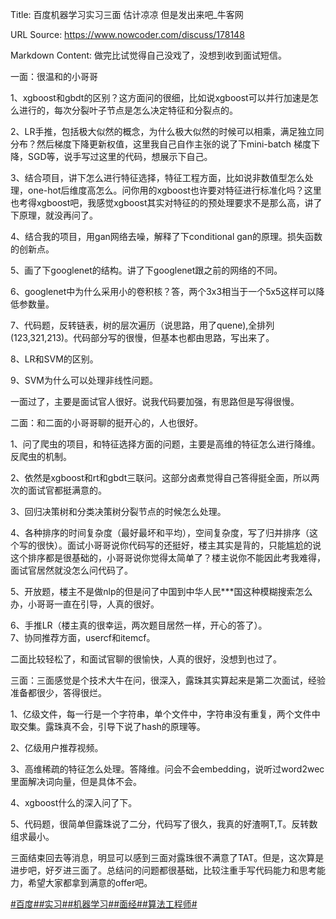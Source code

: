 Title: 百度机器学习实习三面 估计凉凉 但是发出来吧_牛客网

URL Source: https://www.nowcoder.com/discuss/178148

Markdown Content:
做完比试觉得自己没戏了，没想到收到面试短信。

一面：很温和的小哥哥

1、xgboost和gbdt的区别？这方面问的很细，比如说xgboost可以并行加速是怎么进行的，每次分裂叶子节点是怎么决定特征和分裂点的。

2、LR手推，包括极大似然的概念，为什么极大似然的时候可以相乘，满足独立同分布？然后梯度下降更新权值，这里我自己自作主张的说了下mini-batch 梯度下降，SGD等，说手写过这里的代码，想展示下自己。

3、结合项目，讲下怎么进行特征选择，特征工程方面，比如说非数值型怎么处理，one-hot后维度高怎么。问你用的xgboost也许要对特征进行标准化吗？这里也考得xgboost吧，我感觉xgboost其实对特征的的预处理要求不是那么高，讲了下原理，就没再问了。

4、结合我的项目，用gan网络去噪，解释了下conditional gan的原理。损失函数的创新点。

5、画了下googlenet的结构。讲了下googlenet跟之前的网络的不同。

6、googlenet中为什么采用小的卷积核？答，两个3x3相当于一个5x5这样可以降低参数量。

7、代码题，反转链表，树的层次遍历（说思路，用了quene),全排列(123,321,213)。代码部分写的很慢，但基本也都由思路，写出来了。

8、LR和SVM的区别。

9、SVM为什么可以处理非线性问题。

一面过了，主要是面试官人很好。说我代码要加强，有思路但是写得很慢。

二面：和二面的小哥哥聊的挺开心的，人也很好。

1、问了爬虫的项目，和特征选择方面的问题，主要是高维的特征怎么进行降维。反爬虫的机制。

2、依然是xgboost和rt和gbdt三联问。这部分卤煮觉得自己答得挺全面，所以两次的面试官都挺满意的。

3、回归决策树和分类决策树分裂节点的时候怎么处理。

4、各种排序的时间复杂度（最好最坏和平均），空间复杂度，写了归并排序（这个写的很快）。面试小哥哥说你代码写的还挺好，楼主其实是背的，只能尴尬的说这个排序都是很基础的，小哥哥说你觉得太简单了？楼主说你不能因此考我难得，面试官居然就没怎么问代码了。

5、开放题，楼主不是做nlp的但是问了中国到中华人民\*\*\*国这种模糊搜索怎么办，小哥哥一直在引导，人真的很好。

6、手推LR（楼主真的很幸运，两次题目居然一样，开心的答了）。  
7、协同推荐方面，usercf和itemcf。

二面比较轻松了，和面试官聊的很愉快，人真的很好，没想到也过了。

三面：三面感觉是个技术大牛在问，很深入，露珠其实算起来是第二次面试，经验准备都很少，答得很烂。

1、亿级文件，每一行是一个字符串，单个文件中，字符串没有重复，两个文件中取交集。露珠真不会，引导下说了hash的原理等。

2、亿级用户推荐视频。

3、高维稀疏的特征怎么处理。答降维。问会不会embedding，说听过word2wec里面解决词向量，但是具体不会。

4、xgboost什么的深入问了下。

5、代码题，很简单但露珠说了二分，代码写了很久，我真的好渣啊T,T。反转数组求最小。

三面结束回去等消息，明显可以感到三面对露珠很不满意了TAT。但是，这次算是进步吧，好歹进三面了。总结问的问题都很基础，比较注重手写代码能力和思考能力，希望大家都拿到满意的offer吧。

[#百度#](https://www.nowcoder.com/enterprise/139/discussion)[#实习#](https://www.nowcoder.com/creation/subject/7ed2b413c8e64f9da9e460af91f577de)[#机器学习#](https://www.nowcoder.com/creation/subject/1d21b7f0279f49f9bdb350c0e103df4f)[#面经#](https://www.nowcoder.com/creation/subject/928d551be73f40db82c0ed83286c8783)[#算法工程师#](https://www.nowcoder.com/creation/subject/146d543971d045ba84b4b8a4dd573fff)

